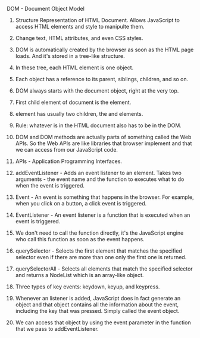 DOM - Document Object Model

1. Structure Representation of HTML Document. Allows JavaScript to access HTML elements and style to manipulte them.

2. Change text, HTML attributes, and even CSS styles.

3. DOM is automatically created by the browser as soon as the HTML page loads. And it's stored in a tree-like structure.

4. In these tree, each HTML element is one object.

5. Each object has a reference to its parent, siblings, children, and so on.

6. DOM always starts with the document object, right at the very top.

7. First child element of document is the <html> element.

8. <html> element has usually two children, the <head> and <body> elements.

9. Rule: whatever is in the HTML document also has to be in the DOM.

10. DOM and DOM methods are actually parts of something called the Web APIs. So the Web APIs are like libraries that browser implement and that we can access from our JavaScript code.

11. APIs - Application Programming Interfaces.

12. addEventListener - Adds an event listener to an element. Takes two arguments - the event name and the function to executes what to do when the event is triggered.

13. Event - An event is something that happens in the browser. For example, when you click on a button, a click event is triggered.

14. EventListener - An event listener is a function that is executed when an event is triggered.

15. We don't need to call the function directly, it's the JavaScript engine who call this function as soon as the event happens.

16. querySelector - Selects the first element that matches the specified selector even if there are more than one only the first one is returned.

17. querySelectorAll - Selects all elements that match the specified selector and returns a NodeList which is an array-like object.

18. Three types of key events: keydown, keyup, and keypress.

19. Whenever an listener is added, JavaScript does in fact generate an object and that object contains all the information about the event, including the key that was pressed. Simply called the event object.

20. We can access that object by using the event parameter in the function that we pass to addEventListener.